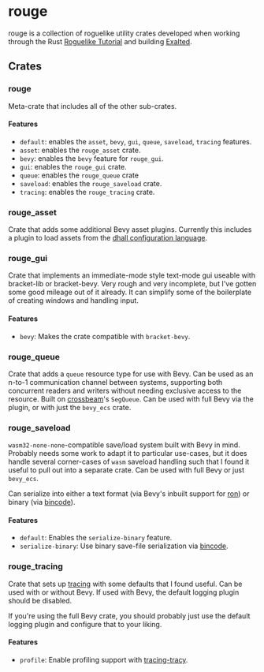 # rouge

rouge is a collection of roguelike utility crates developed when working through
the Rust [Roguelike Tutorial](https://bfnightly.bracketproductions.com/) and
building [Exalted](https://left-pad.itch.io/exalted-7drl).

## Crates

### rouge

Meta-crate that includes all of the other sub-crates.

#### Features

* `default`: enables the `asset`, `bevy`, `gui`, `queue`, `saveload`, `tracing` features.
* `asset`: enables the `rouge_asset` crate.
* `bevy`: enables the `bevy` feature for `rouge_gui`.
* `gui`: enables the `rouge_gui` crate.
* `queue`: enables the `rouge_queue` crate
* `saveload`: enables the `rouge_saveload` crate.
* `tracing`: enables the `rouge_tracing` crate.

### rouge_asset

Crate that adds some additional Bevy asset plugins. Currently this includes a
plugin to load assets from the [dhall configuration
language](https://dhall-lang.org/).

### rouge_gui

Crate that implements an immediate-mode style text-mode gui useable with
bracket-lib or bracket-bevy. Very rough and very incomplete, but I've gotten
some good mileage out of it already. It can simplify some of the boilerplate of
creating windows and handling input.

#### Features

* `bevy`: Makes the crate compatible with `bracket-bevy`.

### rouge_queue

Crate that adds a `queue` resource type for use with Bevy. Can be used as an
n-to-1 communication channel between systems, supporting both concurrent readers
and writers without needing exclusive access to the resource. Built on
[crossbeam](https://crates.io/crates/crossbeam)'s `SegQueue`. Can be used with
full Bevy via the plugin, or with just the `bevy_ecs` crate.

### rouge_saveload

`wasm32-none-none`-compatible save/load system built with Bevy in mind. Probably
needs some work to adapt it to particular use-cases, but it does handle several
corner-cases of `wasm` saveload handling such that I found it useful to pull out
into a separate crate. Can be used with full Bevy or just `bevy_ecs`.

Can serialize into either a text format (via Bevy's inbuilt support for
[ron](https://crates.io/crates/ron)) or binary (via
[bincode](https://crates.io/crates/bincode)).

#### Features

* `default`: Enables the `serialize-binary` feature.
* `serialize-binary`: Use binary save-file serialization via
  [bincode](https://crates.io/crates/bincode).

### rouge_tracing

Crate that sets up [tracing](https://crates.io/crates/tracing) with some
defaults that I found useful. Can be used with or without Bevy. If used with
Bevy, the default logging plugin should be disabled.

If you're using the full Bevy crate, you should probably just use the default
logging plugin and configure that to your liking.

#### Features

* `profile`: Enable profiling support with
  [tracing-tracy](https://crates.io/crates/tracing-tracy).